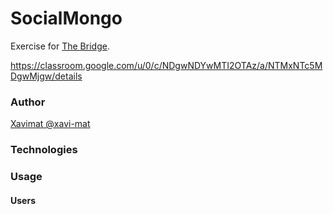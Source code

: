 # SocialMongo

Exercise for [The Bridge](https://thebridge.tech).

https://classroom.google.com/u/0/c/NDgwNDYwMTI2OTAz/a/NTMxNTc5MDgwMjgw/details

### Author

[Xavimat @xavi-mat](@xavi-mat)

### Technologies

### Usage

#### Users
